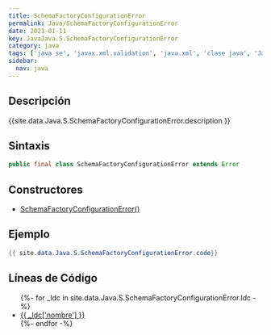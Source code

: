 ```yaml
---
title: SchemaFactoryConfigurationError
permalink: Java/SchemaFactoryConfigurationError
date: 2021-01-11
key: JavaJava.S.SchemaFactoryConfigurationError
category: java
tags: ['java se', 'javax.xml.validation', 'java.xml', 'clase java', 'Java 1.8']
sidebar: 
  nav: java
---
```


## Descripción
{{site.data.Java.S.SchemaFactoryConfigurationError.description }}

## Sintaxis
~~~java
public final class SchemaFactoryConfigurationError extends Error
~~~

## Constructores
* [SchemaFactoryConfigurationError()](/Java/SchemaFactoryConfigurationError/SchemaFactoryConfigurationError/)

## Ejemplo
~~~java
{{ site.data.Java.S.SchemaFactoryConfigurationError.code}}
~~~

## Líneas de Código
<ul>
{%- for _ldc in site.data.Java.S.SchemaFactoryConfigurationError.ldc -%}
   <li>
       <a href="{{_ldc['url'] }}">{{ _ldc['nombre'] }}</a>
   </li>
{%- endfor -%}
</ul>
